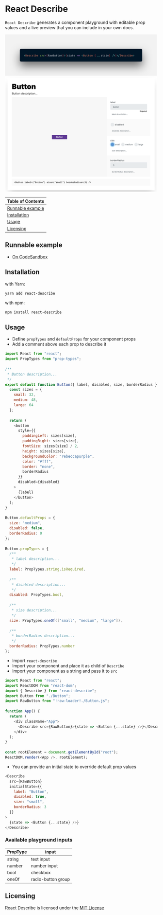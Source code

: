 # React Describe

`React Describe` generates a component playground with editable prop values and a live preview that you can include in your own docs.

<img src="docs/assets/code.png" alt="Code example" width="500">

<img src="docs/assets/playground.png" alt="Playground example" width="500">

| Table of Contents                     |
| :------------------------------------ |
| [Runnable example](#runnable-example) |
| [Installation](#installation)         |
| [Usage](#usage)                       |
| [Licensing](#licensing)               |

## Runnable example

- [On CodeSandbox](https://codesandbox.io/s/react-describe-example-cw9b8)

## Installation

with Yarn:

```bash
yarn add react-describe
```

with npm:

```bash
npm install react-describe
```

## Usage

- Define `propTypes` and `defaultProps` for your component props
- Add a comment above each prop to describe it

```js
import React from "react";
import PropTypes from "prop-types";

/**
 * Button description...
 */
export default function Button({ label, disabled, size, borderRadius }) {
  const sizes = {
    small: 32,
    medium: 48,
    large: 64
  };

  return (
    <button
      style={{
        paddingLeft: sizes[size],
        paddingRight: sizes[size],
        fontSize: sizes[size] / 2,
        height: sizes[size],
        backgroundColor: "rebeccapurple",
        color: "#fff",
        border: "none",
        borderRadius
      }}
      disabled={disabled}
    >
      {label}
    </button>
  );
}

Button.defaultProps = {
  size: "medium",
  disabled: false,
  borderRadius: 0
};

Button.propTypes = {
  /**
   * label description...
   */
  label: PropTypes.string.isRequired,

  /**
   * disabled description...
   */
  disabled: PropTypes.bool,

  /**
   * size description...
   */
  size: PropTypes.oneOf(["small", "medium", "large"]),

  /**
   * borderRadius description...
   */
  borderRadius: PropTypes.number
};
```

- Import `react-describe`
- Import your component and place it as child of `Describe`
- Import your component as a string and pass it to `src`

```js
import React from "react";
import ReactDOM from "react-dom";
import { Describe } from "react-describe";
import Button from "./Button";
import RawButton from "!raw-loader!./Button.js";

function App() {
  return (
    <div className="App">
      <Describe src={RawButton}>{state => <Button {...state} />}</Describe>
    </div>
  );
}

const rootElement = document.getElementById("root");
ReactDOM.render(<App />, rootElement);
```

- You can provide an initial state to override default prop values

```js
<Describe
  src={RawButton}
  initialState={{
    label: "Button",
    disabled: true,
    size: "small",
    borderRadius: 3
  }}
>
  {state => <Button {...state} />}
</Describe>
```

### Available playground inputs

| PropType | input              |
| :------- | ------------------ |
| string   | text input         |
| number   | number input       |
| bool     | checkbox           |
| oneOf    | radio-button group |

## Licensing

React Describe is licensed under the [MIT License](LICENSE)

